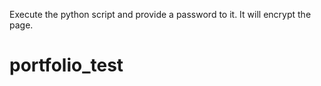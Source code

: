 Execute the python script and provide a password to it. It will encrypt the page. 
# portfolio_test
